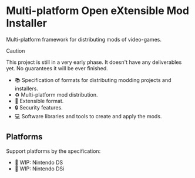 # Multi-platform Open eXtensible Mod Installer

Multi-platform framework for distributing mods of video-games.

> [!CAUTION]  
> This project is still in a very early phase. It doesn't have any deliverables
> yet. No guarantees it will be ever finished.

- 📚 Specification of formats for distributing modding projects and installers.
- ♻️ Multi-platform mod distribution.
- 🔌 Extensible format.
- 🔒 Security features.
- 💻 Software libraries and tools to create and apply the mods.

## Platforms

Support platforms by the specification:

- 🚧 WIP: Nintendo DS
- 🚧 WIP: Nintendo DSi
